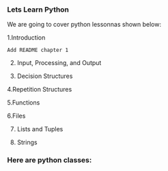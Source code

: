 ### Lets Learn Python

We are going to cover python lessonnas shown below:

  1.Introduction
  
	Add README chapter 1
 
2. Input, Processing, and Output
 
4. Decision Structures

4.Repetition Structures

5.Functions

6.Files
 

7. Lists and Tuples

8. Strings
   
### Here are python classes:
